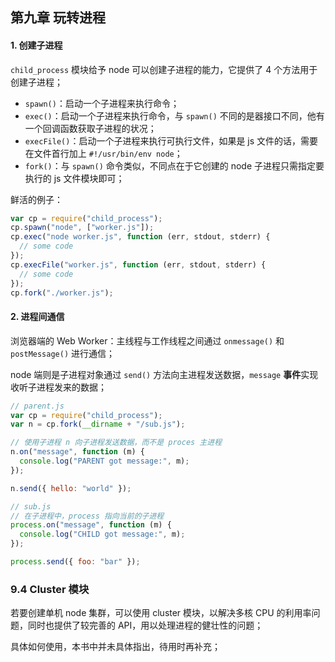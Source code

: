 ## 第九章 玩转进程

#### 1. 创建子进程

`child_process` 模块给予 node 可以创建子进程的能力，它提供了 4 个方法用于创建子进程；

- `spawn()`：启动一个子进程来执行命令；
- `exec()`：启动一个子进程来执行命令，与 `spawn()` 不同的是器接口不同，他有一个回调函数获取子进程的状况；
- `execFile()`：启动一个子进程来执行可执行文件，如果是 js 文件的话，需要在文件首行加上 `#!/usr/bin/env node`；
- `fork()`：与 `spawn()` 命令类似，不同点在于它创建的 node 子进程只需指定要执行的 js 文件模块即可；

鲜活的例子：

```javascript
var cp = require("child_process");
cp.spawn("node", ["worker.js"]);
cp.exec("node worker.js", function (err, stdout, stderr) {
  // some code
});
cp.execFile("worker.js", function (err, stdout, stderr) {
  // some code
});
cp.fork("./worker.js");
```

#### 2. 进程间通信

浏览器端的 Web Worker：主线程与工作线程之间通过 `onmessage()` 和 `postMessage()` 进行通信；

node 端则是子进程对象通过 `send()` 方法向主进程发送数据，`message` **事件**实现收听子进程发来的数据；

```javascript
// parent.js
var cp = require("child_process");
var n = cp.fork(__dirname + "/sub.js");

// 使用子进程 n 向子进程发送数据，而不是 proces 主进程
n.on("message", function (m) {
  console.log("PARENT got message:", m);
});

n.send({ hello: "world" });

// sub.js
// 在子进程中，process 指向当前的子进程
process.on("message", function (m) {
  console.log("CHILD got message:", m);
});

process.send({ foo: "bar" });
```

### 9.4 Cluster 模块

若要创建单机 node 集群，可以使用 cluster 模块，以解决多核 CPU 的利用率问题，同时也提供了较完善的 API，用以处理进程的健壮性的问题；

具体如何使用，本书中并未具体指出，待用时再补充；